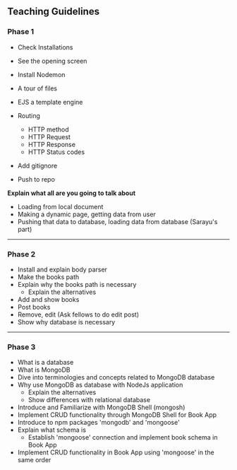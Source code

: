 ## Teaching Guidelines

### Phase 1

- Check Installations
- See the opening screen
- Install Nodemon
- A tour of files
- EJS a template engine
- Routing

  - HTTP method
  - HTTP Request
  - HTTP Response
  - HTTP Status codes

- Add gitignore
- Push to repo

**Explain what all are you going to talk about**

- Loading from local document
- Making a dynamic page, getting data from user
- Pushing that data to database, loading data from database (Sarayu's part)

---

### Phase 2

- Install and explain body parser
- Make the books path
- Explain why the books path is necessary
  - Explain the alternatives
- Add and show books
- Post books
- Remove, edit (Ask fellows to do edit post)
- Show why database is necessary

---

### Phase 3

- What is a database
- What is MongoDB
- Dive into terminologies and concepts related to MongoDB database
- Why use MongoDB as database with NodeJs application
  - Explain the alternatives
  - Show differences with relational database
- Introduce and Familiarize with MongoDB Shell (mongosh)
- Implement CRUD functionality through MongoDB Shell for Book App
- Introduce to npm packages 'mongodb' and 'mongoose'
- Explain what schema is
  - Establish 'mongoose' connection and implement book schema in Book App
- Implement CRUD functionality in Book App using 'mongoose' in the same order
